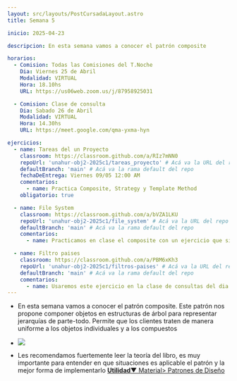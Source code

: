 ```yaml
---
layout: src/layouts/PostCursadaLayout.astro
title: Semana 5

inicio: 2025-04-23

descripcion: En esta semana vamos a conocer el patrón composite

horarios:
  - Comision: Todas las Comisiones del T.Noche
    Dia: Viernes 25 de Abril
    Modalidad: VIRTUAL
    Hora: 18.10hs
    URL: https://us06web.zoom.us/j/87958925031

  - Comision: Clase de consulta
    Dia: Sabado 26 de Abril
    Modalidad: VIRTUAL
    Hora: 14.30hs
    URL: https://meet.google.com/qma-yxma-hyn

ejercicios:
  - name: Tareas del un Proyecto
    classroom: https://classroom.github.com/a/RIz7mNN0
    repoUrl: 'unahur-obj2-2025c1/tareas_proyecto' # Acá va la URL del repo sin el "https://github.com/"
    defaultBranch: 'main' # Acá va la rama default del repo
    fechaDeEntrega: Viernes 09/05 12:00 AM
    comentarios:
      - name: Practica Composite, Strategy y Template Method
    obligatorio: true

  - name: File System
    classroom: https://classroom.github.com/a/bVZA1LKU
    repoUrl: 'unahur-obj2-2025c1/file_system' # Acá va la URL del repo sin el "https://github.com/"
    defaultBranch: 'main' # Acá va la rama default del repo
    comentarios:
      - name: Practicamos en clase el composite con un ejercicio que simula un file system

  - name: Filtro paises
    classroom: https://classroom.github.com/a/PBM6xKh3
    repoUrl: 'unahur-obj2-2025c1/filtros-paises' # Acá va la URL del repo sin el "https://github.com/"
    defaultBranch: 'main' # Acá va la rama default del repo
    comentarios:
      - name: Usaremos este ejercicio en la clase de consultas del dia sabado 26/04
---
```


- En esta semana vamos a conocer el patrón composite. Este patrón nos propone componer objetos en estructuras de árbol para representar jerarquías de parte-todo. Permite que los clientes traten de manera uniforme a los objetos individuales y a los compuestos

- <div ><img src="https://www.cs.unc.edu/~stotts/GOF/hires/Pictures/compo075.gif"></img></div>

- Les recomendamos fuertemente leer la teoría del libro, es muy importante para entender en que situaciones es aplicable el patrón y la mejor forma de implementarlo <a href="/material#estructurales" target="_blank">**Utilidad**▼ Material> Patrones de Diseño</a>
